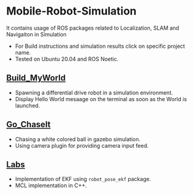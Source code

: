# Mobile-Robot-Simulation
It contains usage of ROS packages related to Localization, SLAM and Navigaiton in Simulation
* For Build instructions and simulation results click on specific project name.
* Tested on Ubuntu 20.04 and ROS Noetic.

## [Build_MyWorld](https://github.com/Rajat-Arora/Mobile-Robot-Simulation/tree/main/Build_MyWorld)
* Spawning a differential drive robot in a simulation environment. 
* Display Hello World mesaage on the terminal as soon as the World is launched.

## [Go_ChaseIt](https://github.com/Rajat-Arora/Mobile-Robot-Simulation/tree/main/Go_ChaseIt)
* Chasing a white colored ball in gazebo simulation.
* Using camera plugin for providing camera input feed.

## [Labs](https://github.com/Rajat-Arora/Mobile-Robot-Simulation/tree/main/Labs)
* Implementation of EKF using `robot_pose_ekf` package.
* MCL implementation in C++.
